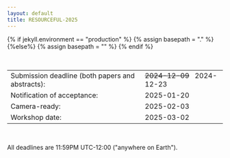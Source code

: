 ```yaml
---
layout: default
title: RESOURCEFUL-2025
---
```

{% if jekyll.environment  == "production" %}
        {% assign basepath = "." %}
        {%else%}
        {% assign basepath = "" %}
        {% endif %}

<br>

<table class="dates" width="100%" style="border-collapse: collapse; width: 100%;">
    <tr> 
        <td style="border: none;">Submission deadline (both papers and abstracts):</td> 
        <td style="border: none;">
            <span style="text-decoration: line-through;">2024-12-09</span> &nbsp; 2024-12-23
        </td>
    </tr> 
    <tr> 
        <td style="border: none;">Notification of acceptance:</td> 
        <td style="border: none;">2025-01-20</td> 
    </tr> 
    <tr> 
        <td style="border: none;">Camera-ready:</td> 
        <td style="border: none;">2025-02-03</td> 
    </tr> 
    <tr> 
        <td style="border: none;">Workshop date:</td> 
        <td style="border: none;">2025-03-02</td> 
    </tr> 
</table>     

<br>

All deadlines are 11:59PM UTC-12:00 ("anywhere on Earth").
